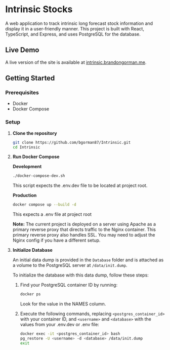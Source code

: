 # Intrinsic Stocks

A web application to track intrinsic long forecast stock information and display it in a user-friendly manner. This project is built with React, TypeScript, and Express, and uses PostgreSQL for the database.

## Live Demo

A live version of the site is available at [intrinsic.brandongorman.me](https://intrinsic.brandongorman.me).

## Getting Started

### Prerequisites

- Docker
- Docker Compose

### Setup

1. **Clone the repository**

   ```bash
   git clone https://github.com/bgorman87/Intrinsic.git
   cd Intrinsic
2. **Run Docker Compose**

    **Development**
   ```bash
   ./docker-compose-dev.sh
   ```
   This script expects the .env.dev file to be located at project root.

   **Production**
    ```bash
    docker compose up --build -d
    ```
    This expects a .env file at project root

    **Note:** The current project is deployed on a server using Apache as a primary reverse proxy that directs traffic to the Nginx container. This primary reverse proxy also handles SSL. You may need to adjust the Nginx config if you have a different setup.



3. **Initialize Database**

    An initial data dump is provided in the `Database` folder and is attached as a volume to the PostgreSQL server at `/data/init.dump`.

    To initialize the database with this data dump, follow these steps:

    1. Find your PostgreSQL container ID by running:

        ```bash
        docker ps
        ```
        Look for the value in the NAMES column.

    2. Execute the following commands, replacing `<postgres_container_id>` with your container ID, and `<username>` and `<database>` with the values from your .env.dev or .env file:
        ```bash
        docker exec -it <postgres_container_id> bash
        pg_restore -U <username> -d <database> /data/init.dump
        exit
        ```